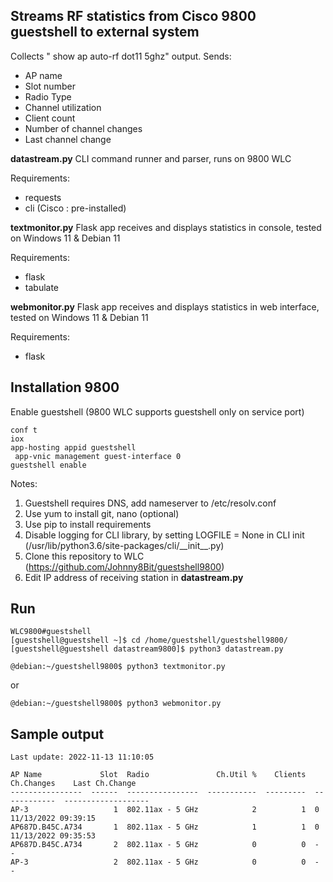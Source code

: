 Streams RF statistics from Cisco 9800 guestshell to external system
-------------------------------------------------------------

Collects " show ap auto-rf dot11 5ghz" output.
Sends:
- AP name
- Slot number
- Radio Type
- Channel utilization
- Client count
- Number of channel changes
- Last channel change

**datastream.py**
CLI command runner and parser, runs on 9800 WLC

Requirements:
- requests
- cli (Cisco : pre-installed)


**textmonitor.py**
Flask app receives and displays statistics in console, tested on Windows 11 & Debian 11

Requirements:
- flask
- tabulate

**webmonitor.py**
Flask app receives and displays statistics in web interface, tested on Windows 11 & Debian 11

Requirements:
- flask

Installation 9800
-----------------
Enable guestshell (9800 WLC supports guestshell only on service port)

```
conf t
iox
app-hosting appid guestshell
 app-vnic management guest-interface 0
guestshell enable
```
Notes:

1. Guestshell requires DNS, add nameserver to /etc/resolv.conf
2. Use yum to install git, nano (optional)
3. Use pip to install requirements
4. Disable logging for CLI library, by setting LOGFILE = None in CLI init
(/usr/lib/python3.6/site-packages/cli/\_\_init\_\_.py)
4. Clone this repository to WLC (https://github.com/Johnny8Bit/guestshell9800)
5. Edit IP address of receiving station in **datastream.py**

Run
---
```
WLC9800#guestshell
[guestshell@guestshell ~]$ cd /home/guestshell/guestshell9800/
[guestshell@guestshell datastream9800]$ python3 datastream.py
```

```
@debian:~/guestshell9800$ python3 textmonitor.py
```
or
```
@debian:~/guestshell9800$ python3 webmonitor.py
```

Sample output
-------------
```
Last update: 2022-11-13 11:10:05

AP Name             Slot  Radio               Ch.Util %    Clients  Ch.Changes    Last Ch.Change
----------------  ------  ----------------  -----------  ---------  ------------  -------------------
AP-3                   1  802.11ax - 5 GHz            2          1  0             11/13/2022 09:39:15
AP687D.B45C.A734       1  802.11ax - 5 GHz            1          1  0             11/13/2022 09:35:53
AP687D.B45C.A734       2  802.11ax - 5 GHz            0          0  -             -
AP-3                   2  802.11ax - 5 GHz            0          0  -             -
```
